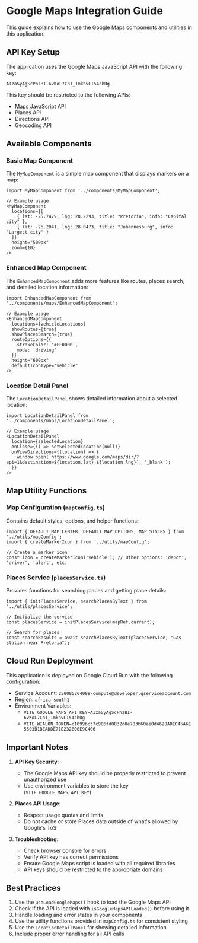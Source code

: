 # Google Maps Integration Guide

This guide explains how to use the Google Maps components and utilities in this application.

## API Key Setup

The application uses the Google Maps JavaScript API with the following key:

```
AIzaSyAgScPnzBI-6vKoL7Cn1_1mkhvCI54chDg
```

This key should be restricted to the following APIs:
- Maps JavaScript API
- Places API
- Directions API
- Geocoding API

## Available Components

### Basic Map Component

The `MyMapComponent` is a simple map component that displays markers on a map:

```tsx
import MyMapComponent from '../components/MyMapComponent';

// Example usage
<MyMapComponent
  locations={[
    { lat: -25.7479, lng: 28.2293, title: "Pretoria", info: "Capital city" },
    { lat: -26.2041, lng: 28.0473, title: "Johannesburg", info: "Largest city" }
  ]}
  height="500px"
  zoom={10}
/>
```

### Enhanced Map Component

The `EnhancedMapComponent` adds more features like routes, places search, and detailed location information:

```tsx
import EnhancedMapComponent from '../components/maps/EnhancedMapComponent';

// Example usage
<EnhancedMapComponent
  locations={vehicleLocations}
  showRoutes={true}
  showPlacesSearch={true}
  routeOptions={{
    strokeColor: '#FF0000',
    mode: 'driving'
  }}
  height="600px"
  defaultIconType="vehicle"
/>
```

### Location Detail Panel

The `LocationDetailPanel` shows detailed information about a selected location:

```tsx
import LocationDetailPanel from '../components/maps/LocationDetailPanel';

// Example usage
<LocationDetailPanel
  location={selectedLocation}
  onClose={() => setSelectedLocation(null)}
  onViewDirections={(location) => {
    window.open(`https://www.google.com/maps/dir/?api=1&destination=${location.lat},${location.lng}`, '_blank');
  }}
/>
```

## Map Utility Functions

### Map Configuration (`mapConfig.ts`)

Contains default styles, options, and helper functions:

```tsx
import { DEFAULT_MAP_CENTER, DEFAULT_MAP_OPTIONS, MAP_STYLES } from '../utils/mapConfig';
import { createMarkerIcon } from '../utils/mapConfig';

// Create a marker icon
const icon = createMarkerIcon('vehicle'); // Other options: 'depot', 'driver', 'alert', etc.
```

### Places Service (`placesService.ts`)

Provides functions for searching places and getting place details:

```tsx
import { initPlacesService, searchPlacesByText } from '../utils/placesService';

// Initialize the service
const placesService = initPlacesService(mapRef.current);

// Search for places
const searchResults = await searchPlacesByText(placesService, "Gas station near Pretoria");
```

## Cloud Run Deployment

This application is deployed on Google Cloud Run with the following configuration:

- Service Account: `250085264089-compute@developer.gserviceaccount.com`
- Region: `africa-south1`
- Environment Variables:
  - `VITE_GOOGLE_MAPS_API_KEY=AIzaSyAgScPnzBI-6vKoL7Cn1_1mkhvCI54chDg`
  - `VITE_WIALON_TOKEN=c1099bc37c906fd0832d8e783b60ae0d462BADEC45A6E5503B1BEADDE71E232800E9C406`

## Important Notes

1. **API Key Security**: 
   - The Google Maps API key should be properly restricted to prevent unauthorized use
   - Use environment variables to store the key (`VITE_GOOGLE_MAPS_API_KEY`)

2. **Places API Usage**:
   - Respect usage quotas and limits
   - Do not cache or store Places data outside of what's allowed by Google's ToS

3. **Troubleshooting**:
   - Check browser console for errors
   - Verify API key has correct permissions
   - Ensure Google Maps script is loaded with all required libraries
   - API keys should be restricted to the appropriate domains

## Best Practices

1. Use the `useLoadGoogleMaps()` hook to load the Google Maps API
2. Check if the API is loaded with `isGoogleMapsAPILoaded()` before using it
3. Handle loading and error states in your components
4. Use the utility functions provided in `mapConfig.ts` for consistent styling
5. Use the `LocationDetailPanel` for showing detailed information
6. Include proper error handling for all API calls
